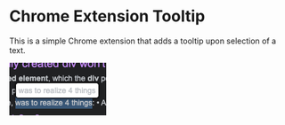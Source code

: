 # Chrome Extension Tooltip

This is a simple Chrome extension that adds a tooltip upon selection of a text.

![img.png](assets/example.png)
